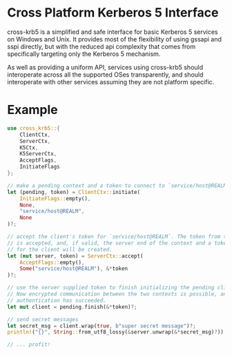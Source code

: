 # Cross Platform Kerberos 5 Interface

cross-krb5 is a simplified and safe interface for basic Kerberos 5
services on Windows and Unix. It provides most of the
flexibility of using gssapi and sspi directly, but with the
reduced api complexity that comes from specifically targeting only
the Kerberos 5 mechanism.

As well as providing a uniform API, services using cross-krb5
should interoperate across all the supported OSes transparently,
and should interoperate with other services assuming they are not
platform specific.

# Example
```rust
use cross_krb5::{
    ClientCtx, 
    ServerCtx, 
    K5Ctx, 
    K5ServerCtx, 
    AcceptFlags, 
    InitiateFlags
};

// make a pending context and a token to connect to `service/host@REALM`
let (pending, token) = ClientCtx::initiate(
    InitiateFlags::empty(), 
    None, 
    "service/host@REALM",
    None
)?;

// accept the client's token for `service/host@REALM`. The token from the client
// is accepted, and, if valid, the server end of the context and a token
// for the client will be created.
let (mut server, token) = ServerCtx::accept(
    AcceptFlags::empty(), 
    Some("service/host@REALM"), &*token
)?;

// use the server supplied token to finish initializing the pending client context.
// Now encrypted communication between the two contexts is possible, and mutual
// authentication has succeeded.
let mut client = pending.finish(&*token)?;

// send secret messages
let secret_msg = client.wrap(true, b"super secret message")?;
println!("{}", String::from_utf8_lossy(&server.unwrap(&*secret_msg)?));

// ... profit!
```
